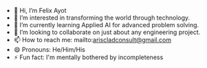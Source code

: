 - 👋 Hi, I’m Felix Ayot
- 👀 I’m interested in transforming the world through technology.
- 🌱 I’m currently learning Applied AI for advanced problem solving.
- 💞️ I’m looking to collaborate on just about any engineering project.
- 📫 How to reach me: mailto:ariscladconsult@gmail.com
- 😄 Pronouns: He/Him/His
- ⚡ Fun fact: I'm mentally bothered by incompleteness

<!---
feelaytech/feelaytech is a ✨ special ✨ repository because its `README.md` (this file) appears on your GitHub profile.
You can click the Preview link to take a look at your changes.
--->
